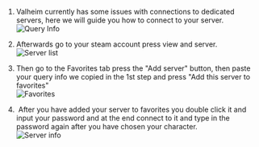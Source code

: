 1.  Valheim currently has some issues with connections to dedicated servers, here we will guide you how to connect to your server.  
    ![Query Info](../images/image2021-2-15_14-47-38.png)

2.  Afterwards go to your steam account press view and server.  
    ![Server list](../images/image2021-2-15_14-54-45.png)

3.  Then go to the Favorites tab press the "Add server" button, then paste your query info we copied in the 1st step and press "Add this server to favorites"  
    ![Favorites](../images/image2021-2-15_15-0-23.png)

4.   After you have added your server to favorites you double click it and input your password and at the end connect to it and type in the password again after you have chosen your character.  
    ![Server info](../images/image2021-2-15_15-12-56.png)